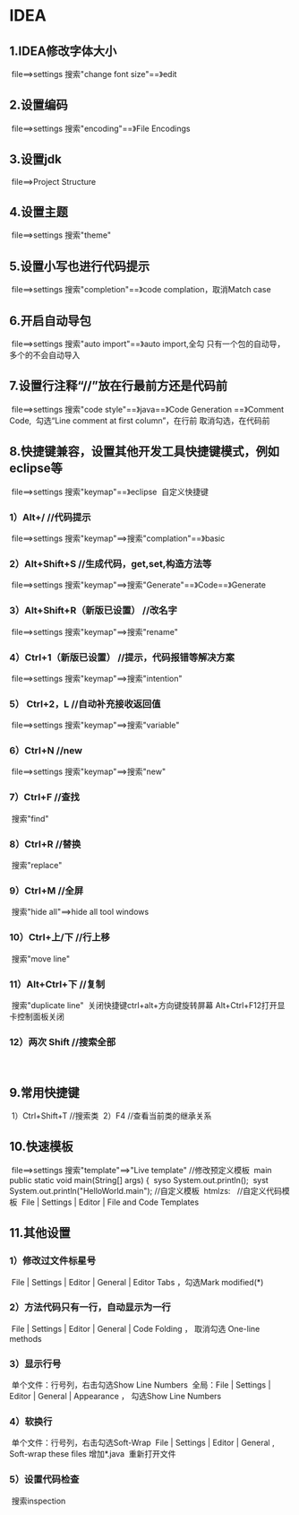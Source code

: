 # IDEA

## 1.IDEA修改字体大小

​	file==>settings 搜索"change font size"==》edit

## 2.设置编码

​	file==>settings 搜索"encoding"==》File Encodings

## 3.设置jdk

​	file==>Project Structure

## 4.设置主题

​	file==>settings 搜索"theme"

## 5.设置小写也进行代码提示

​	file==>settings 搜索"completion"==》code complation，取消Match case

## 6.开启自动导包

​	file==>settings 搜索"auto import"==》auto import,全勾
​	只有一个包的自动导，多个的不会自动导入

## 7.设置行注释“//”放在行最前方还是代码前

​	file==>settings 搜索"code style"==》java==》Code Generation ==》Comment Code,
​	勾选“Line comment at first column”，在行前
​	取消勾选，在代码前

## 8.快捷键兼容，设置其他开发工具快捷键模式，例如eclipse等

​	file==>settings 搜索"keymap"==》eclipse
​	自定义快捷键

### 	1）Alt+/		//代码提示

​		file==>settings 搜索"keymap"==>搜索"complation"==》basic

### 	2）Alt+Shift+S	//生成代码，get,set,构造方法等

​		file==>settings 搜索"keymap"==>搜索"Generate"==》Code==》Generate

### 	3）Alt+Shift+R（新版已设置）	//改名字	

​		file==>settings 搜索"keymap"==>搜索"rename"

### 	4）Ctrl+1（新版已设置）	//提示，代码报错等解决方案

​		file==>settings 搜索"keymap"==>搜索"intention"

### 	5）	Ctrl+2，L	//自动补充接收返回值

​		file==>settings 搜索"keymap"==>搜索"variable"

### 	6）Ctrl+N	//new

​		file==>settings 搜索"keymap"==>搜索"new"

### 	7）Ctrl+F	//查找

​		搜索"find"

### 	8）Ctrl+R	//替换

​		搜索"replace"

### 	9）Ctrl+M	//全屏

​		搜索"hide all"==>hide all tool windows

### 	10）Ctrl+上/下	//行上移

​		搜索"move line"

### 	11）Alt+Ctrl+下	//复制

​		搜索"duplicate line"
​		关闭快捷键ctrl+alt+方向键旋转屏幕
​		Alt+Ctrl+F12打开显卡控制面板关闭

### 	12）两次 Shift	//搜索全部

​	

## 9.常用快捷键

​	1）Ctrl+Shift+T	//搜索类
​	2）F4	//查看当前类的继承关系

## 10.快速模板

​	file==>settings 搜索"template"==>"Live template"
​	//修改预定义模板
​	main	public static void main(String[] args) {
​	syso	System.out.println();
​	syst	System.out.println("HelloWorld.main");
​	//自定义模板
​	htmlzs:
​	<!-- $aaa$ start -->
​    <!-- $aaa$ end -->
​	//自定义代码模板
​	File | Settings | Editor | File and Code Templates

## 11.其他设置

### 	1）修改过文件标星号

​		File | Settings | Editor | General | Editor Tabs ，勾选Mark modified(*)

### 	2）方法代码只有一行，自动显示为一行

​		File | Settings | Editor | General | Code Folding ， 取消勾选 One-line methods

### 	3）显示行号

​		单个文件：行号列，右击勾选Show Line Numbers
​		全局：File | Settings | Editor | General | Appearance ， 勾选Show Line Numbers

### 	4）软换行

​		单个文件：行号列，右击勾选Soft-Wrap
​		File | Settings | Editor | General , Soft-wrap these files 增加*.java
​		重新打开文件

### 	5）设置代码检查

​		搜索inspection